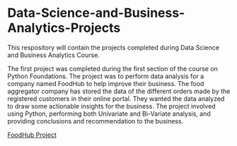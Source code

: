 # Data-Science-and-Business-Analytics-Projects
This respository will contain the projects completed during Data Science and Business Analytics Course.

The first project was completed during the first section of the course on Python Foundations.
The project was to perform data analysis for a company named FoodHub to help improve their business.
The food aggregator company has stored the data of the different orders made by the registered customers in their online portal. 
They wanted the data analyzed to draw some actionable insights for the business.
The project involved using Python, performing both Univariate and Bi-Variate analysis, and providing conclusions and recommendation to the business. 

[FoodHub Project](https://github.com/sarahmaine/Data-Science-and-Business-Analytics-Projects/blob/e2f9d0795d9e9fb5a493482504c66b4674074707/FoodHubProject_FullCode_SarahMaine.ipynb)
